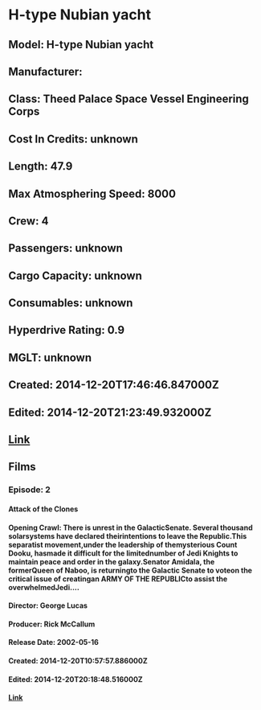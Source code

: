 # H-type Nubian yacht
## Model: H-type Nubian yacht
## Manufacturer: 
## Class: Theed Palace Space Vessel Engineering Corps
## Cost In Credits: unknown
## Length: 47.9
## Max Atmosphering Speed: 8000
## Crew: 4
## Passengers: unknown
## Cargo Capacity: unknown
## Consumables: unknown
## Hyperdrive Rating: 0.9
## MGLT: unknown
## Created: 2014-12-20T17:46:46.847000Z
## Edited: 2014-12-20T21:23:49.932000Z
## [Link](https://swapi.dev/api/starships/49/)
## Films
### Episode: 2
#### Attack of the Clones
#### Opening Crawl: There is unrest in the GalacticSenate. Several thousand solarsystems have declared theirintentions to leave the Republic.This separatist movement,under the leadership of themysterious Count Dooku, hasmade it difficult for the limitednumber of Jedi Knights to maintain peace and order in the galaxy.Senator Amidala, the formerQueen of Naboo, is returningto the Galactic Senate to voteon the critical issue of creatingan ARMY OF THE REPUBLICto assist the overwhelmedJedi....
#### Director: George Lucas
#### Producer: Rick McCallum
#### Release Date: 2002-05-16
#### Created: 2014-12-20T10:57:57.886000Z
#### Edited: 2014-12-20T20:18:48.516000Z
#### [Link](https://swapi.dev/api/films/5/)